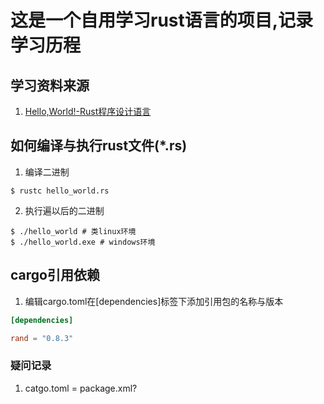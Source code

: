 # 这是一个自用学习rust语言的项目,记录学习历程
## 学习资料来源
1. [Hello,World!-Rust程序设计语言](https://kaisery.github.io/trpl-zh-cn/ch01-02-hello-world.html)
## 如何编译与执行rust文件(*.rs)
1. 编译二进制
```shell
$ rustc hello_world.rs
```
2. 执行遍以后的二进制
```shell
$ ./hello_world # 类linux环境
$ ./hello_world.exe # windows环境
```
## cargo引用依赖
1. 编辑cargo.toml在[dependencies]标签下添加引用包的名称与版本
```toml
[dependencies]

rand = "0.8.3"
```

### 疑问记录
1. catgo.toml = package.xml?
